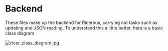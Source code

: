 # Backend

These files make up the backend for Ricerous, carrying out tasks such as updating and JSON reading. To understand this a little better, here is a basic class diagram

![ricer_class_diagram.jpg](ricer_class_diagram.jpg)
